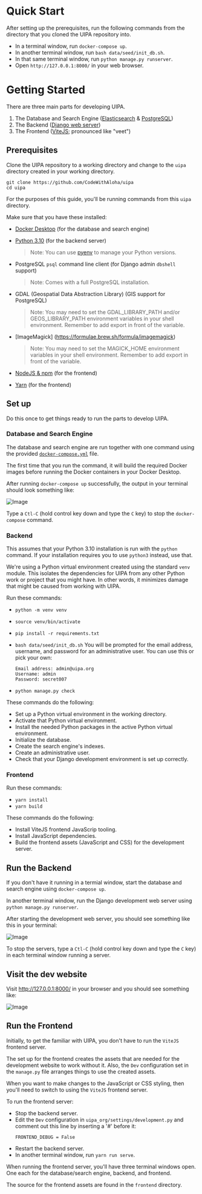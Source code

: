 # Quick Start

After setting up the prerequisites, run the following commands from the directory that you cloned the UIPA repository into.

- In a terminal window, run `docker-compose up`.
- In another terminal window, run `bash data/seed/init_db.sh`.
- In that same terminal window, run `python manage.py runserver`.
- Open `http://127.0.0.1:8000/` in your web browser.

# Getting Started

There are three main parts for developing UIPA.

1. The Database and Search Engine ([Elasticsearch](https://www.elastic.co/elasticsearch) & [PostgreSQL](https://www.postgresql.org/))
2. The Backend ([Django web server](https://www.djangoproject.com/))
3. The Frontend ([ViteJS](https://vitejs.dev/); pronounced like "veet")

## Prerequisites

Clone the UIPA repository to a working directory and change to the `uipa` directory created in your working directory.

```
git clone https://github.com/CodeWithAloha/uipa
cd uipa
```

For the purposes of this guide, you'll be running commands from this `uipa` directory.

Make sure that you have these installed:

- [Docker Desktop](https://docs.docker.com/engine/install/) (for the database and search engine)
- [Python 3.10](https://github.com/okfde/fragdenstaat_de/blob/21faa6893a582a02f2a96f4ccce96fddab13bec6/requirements.txt#L2) (for the backend server)

    > Note: You can use [pyenv](https://github.com/pyenv/pyenv) to manage your Python versions.

- PostgreSQL `psql` command line client (for Django admin `dbshell` support)

    > Note: Comes with a full PostgreSQL installation.

- GDAL (Geospatial Data Abstraction Library) (GIS support for PostgreSQL)

    > Note: You may need to set the GDAL_LIBRARY_PATH and/or GEOS_LIBRARY_PATH
    > environment variables in your shell environment. Remember to add export in front of the variable.

- [ImageMagick] (https://formulae.brew.sh/formula/imagemagick)

    > Note: You may need to set the MAGICK_HOME environment variables in your shell environment.
    > Remember to add export in front of the variable.

- [NodeJS & npm](https://nodejs.org/en/download) (for the frontend)
- [Yarn](https://classic.yarnpkg.com/en/docs/install) (for the frontend)

## Set up

Do this once to get things ready to run the parts to develop UIPA.

### Database and Search Engine

The database and search engine are run together with one command using the provided [`docker-compose.yml`](https://github.com/CodeWithAloha/uipa/blob/08ce6d39bd9434f739117c801a7b8d442322455e/docker-compose.yml) file.

The first time that you run the command, it will build the required Docker images before running the Docker containers in your Docker Desktop.

After running `docker-compose up` successfully, the output in your terminal should look something like:

![Image](https://github.com/CodeWithAloha/uipa/assets/15609358/d5cc6b6a-afbb-4b6b-bc98-35461d7523a5)

Type a `Ctl-C` (hold control key down and type the `C` key) to stop the `docker-compose` command.

### Backend

This assumes that your Python 3.10 installation is run with the `python` command. If your installation requires you to use `python3` instead, use that.

We're using a Python virtual environment created using the standard `venv` module. This isolates the dependencies for UIPA from any other Python work or project that you might have. In other words, it minimizes damage that might be caused from working with UIPA.

Run these commands:

- `python -m venv venv`
- `source venv/bin/activate`
- `pip install -r requirements.txt`
- `bash data/seed/init_db.sh`
    You will be prompted for the email address, username, and password for an administrative user. You can use this or pick your own:

    ```
    Email address: admin@uipa.org
    Username: admin
    Password: secret007
    ```
- `python manage.py check`

These commands do the following:

- Set up a Python virtual environment in the working directory.
- Activate that Python virtual environment.
- Install the needed Python packages in the active Python virtual environment.
- Initialize the database.
- Create the search engine's indexes.
- Create an administrative user.
- Check that your Django development environment is set up correctly.

### Frontend

Run these commands:

- `yarn install`
- `yarn build`

These commands do the following:
- Install ViteJS frontend JavaScrip tooling.
- Install JavaScript dependencies.
- Build the frontend assets (JavaScript and CSS) for the development server.

## Run the Backend

If you don't have it running in a termial window, start the database and search engine using `docker-compose up`.

In another terminal window, run the Django development web server using `python manage.py runserver`.

After starting the development web server, you should see something like this in your terminal:

![Image](https://github.com/CodeWithAloha/uipa/assets/15609358/98b0c91e-c540-4309-95f9-313e1d4234ad)

To stop the servers, type a `Ctl-C` (hold control key down and type the `C` key) in each terminal window running a server.

## Visit the dev website

Visit http://127.0.0.1:8000/ in your browser and you should see something like:

![Image](https://github.com/CodeWithAloha/uipa/assets/15609358/f2e58505-418e-4747-83f9-96ecb02abd3f)

## Run the Frontend

Initially, to get the familiar with UIPA, you don't have to run the `ViteJS` frontend server.

The set up for the frontend creates the assets that are needed for the development website to work without it. Also, the `Dev` configuration set in the `manage.py` file arranges things to use the created assets.

When you want to make changes to the JavaScript or CSS styling, then you'll need to switch to using the `ViteJS` frontend server.

To run the frontend server:
- Stop the backend server.
- Edit the `Dev` configuration in `uipa_org/settings/development.py` and comment out this line by inserting a '#' before it:
    ```
    FRONTEND_DEBUG = False
    ```
- Restart the backend server.
- In another terminal window, run `yarn run serve`.

When running the frontend server, you'll have three terminal windows open. One each for the database/search engine, backend, and frontend.

The source for the frontend assets are found in the `frontend` directory.

